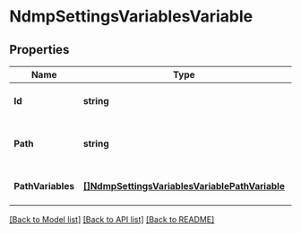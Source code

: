 # NdmpSettingsVariablesVariable

## Properties
Name | Type | Description | Notes
------------ | ------------- | ------------- | -------------
**Id** | **string** | The unique display id | [optional] [default to null]
**Path** | **string** | Return variables of the backup path. | [optional] [default to null]
**PathVariables** | [**[]NdmpSettingsVariablesVariablePathVariable**](NdmpSettingsVariablesVariablePathVariable.md) |  | [optional] [default to null]

[[Back to Model list]](../README.md#documentation-for-models) [[Back to API list]](../README.md#documentation-for-api-endpoints) [[Back to README]](../README.md)


